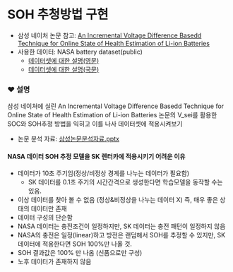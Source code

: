 # SOH 추청방법 구현

 - 삼성 네이처 논문 참고: [An Incremental Voltage Difference Basedd Technique for Online State of Health Estimation of Li-ion Batteries](https://www.nature.com/articles/s41598-020-66424-9.pdf)
 - 사용한 데이터: NASA battery dataset(public) 
   - [데이터셋에 대한 설명(영문)](https://github.com/Seri-Jung/EV_vsei/blob/main/readme.txt)
   - [데이터셋에 대한 설명(국문)](https://github.com/Seri-Jung/EV_vsei/blob/main/readme1.txt)

### ❤ 설명
삼성 네이처에 실린 An Incremental Voltage Difference Basedd Technique for Online State of Health Estimation of Li-ion Batteries 논문의 V_sei를 활용한 SOC와 SOH추정 방법을 익히고 이를 나사 데이터셋에 적용시켜보기
- 논문 분석 자료: [삼성논문분석자료.pptx](https://github.com/Seri-Jung/EV_vsei/files/8314149/default.pptx)

#### NASA 데이터 SOH 추정 모델을 SK 렌터카에 적용시키기 어려운 이유
- 데이터가 10초 주기임(정상/비정상 경계를 나누는 데이터가 필요함)
  - SK 데이터를 0.1초 주기의 시간간격으로 생성한다면 학습모델을 동작할 수는 있음.
- 이상 데이터를 찾아 볼 수 없음 (정상&비정상을 나누는 데이터 X) 즉, 매우 좋은 상태의 데이터만 존재
- 데이터 구성의 단순함
- NASA 데이터는 충전조건이 일정하지만, SK 데이터는 충전 패턴이 일정하지 않음
- NASA의 충전은 일정(linear)하고 방전은 랜덤해서 SOH를 추정할 수 있지만, SK 데이터에 적용한다면 SOH 100%만 나올 것.
- SOH 결과값은 100% 만 나옴 (신품으로만 구성)
- 노후 데이터가 존재하지 않음
